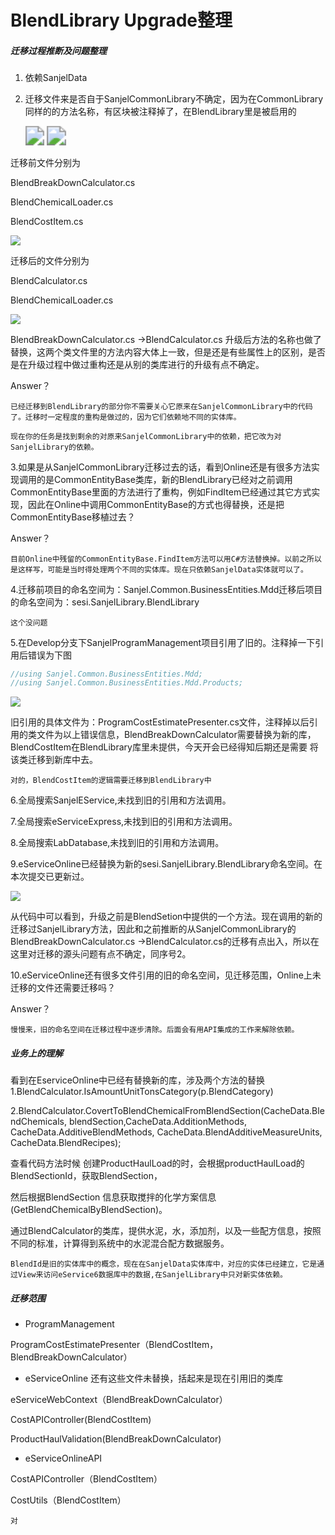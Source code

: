 # BlendLibrary Upgrade整理

##### 迁移过程推断及问题整理

1. 依赖SanjelData

2. 迁移文件来是否自于SanjelCommonLibrary不确定，因为在CommonLibrary同样的的方法名称，有区块被注释掉了，在BlendLibrary里是被启用的

   <img src="Image\1.png" style="zoom: 190%;" />
   <img src="Image\2.png" style="zoom: 190%;" />

迁移前文件分别为

BlendBreakDownCalculator.cs

BlendChemicalLoader.cs

BlendCostItem.cs

![](Image\3.png)

迁移后的文件分别为

BlendCalculator.cs

BlendChemicalLoader.cs

![](Image\4.png)

BlendBreakDownCalculator.cs ->BlendCalculator.cs 升级后方法的名称也做了替换，这两个类文件里的方法内容大体上一致，但是还是有些属性上的区别，是否是在升级过程中做过重构还是从别的类库进行的升级有点不确定。

Answer？
```
已经迁移到BlendLibrary的部分你不需要关心它原来在SanjelCommonLibrary中的代码了。迁移时一定程度的重构是做过的，因为它们依赖地不同的实体库。

现在你的任务是找到剩余的对原来SanjelCommonLibrary中的依赖，把它改为对SanjelLibrary的依赖。
```
3.如果是从SanjelCommonLibrary迁移过去的话，看到Online还是有很多方法实现调用的是CommonEntityBase类库，新的BlendLibrary已经对之前调用CommonEntityBase里面的方法进行了重构，例如FindItem已经通过其它方式实现，因此在Online中调用CommonEntityBase的方式也得替换，还是把CommonEntityBase移植过去？

Answer？

```
目前Online中残留的CommonEntityBase.FindItem方法可以用C#方法替换掉。以前之所以是这样写，可能是当时得处理两个不同的实体库。现在只依赖SanjelData实体就可以了。
```



4.迁移前项目的命名空间为：Sanjel.Common.BusinessEntities.Mdd迁移后项目的命名空间为：sesi.SanjelLibrary.BlendLibrary

```
这个没问题
```



5.在Develop分支下SanjelProgramManagement项目引用了旧的。注释掉一下引用后错误为下图

```c#
//using Sanjel.Common.BusinessEntities.Mdd;
//using Sanjel.Common.BusinessEntities.Mdd.Products;
```

![](Image\5.png)

旧引用的具体文件为：ProgramCostEstimatePresenter.cs文件，注释掉以后引用的类文件为以上错误信息，BlendBreakDownCalculator需要替换为新的库，BlendCostItem在BlendLibrary库里未提供，今天开会已经得知后期还是需要 将该类迁移到新库中去。

```
对的，BlendCostItem的逻辑需要迁移到BlendLibrary中
```



6.全局搜索SanjelEService,未找到旧的引用和方法调用。

7.全局搜索eServiceExpress,未找到旧的引用和方法调用。

8.全局搜索LabDatabase,未找到旧的引用和方法调用。

9.eServiceOnline已经替换为新的sesi.SanjelLibrary.BlendLibrary命名空间。在本次提交已更新过。

![](Image\6.png)

从代码中可以看到，升级之前是BlendSetion中提供的一个方法。现在调用的新的迁移过SanjelLibrary方法，因此和之前推断的从SanjelCommonLibrary的BlendBreakDownCalculator.cs ->BlendCalculator.cs的迁移有点出入，所以在这里对迁移的源头问题有点不确定，同序号2。

10.eServiceOnline还有很多文件引用的旧的命名空间，见迁移范围，Online上未迁移的文件还需要迁移吗？

Answer？

```
慢慢来，旧的命名空间在迁移过程中逐步清除。后面会有用API集成的工作来解除依赖。
```



##### 业务上的理解

看到在EserviceOnline中已经有替换新的库，涉及两个方法的替换1.BlendCalculator.IsAmountUnitTonsCategory(p.BlendCategory)

2.BlendCalculator.CovertToBlendChemicalFromBlendSection(CacheData.BlendChemicals, blendSection,CacheData.AdditionMethods, CacheData.AdditiveBlendMethods, CacheData.BlendAdditiveMeasureUnits, CacheData.BlendRecipes);

 查看代码方法时候 创建ProductHaulLoad的时，会根据productHaulLoad的BlendSectionId，获取BlendSection，

然后根据BlendSection 信息获取搅拌的化学方案信息(GetBlendChemicalByBlendSection)。

通过BlendCalculator的类库，提供水泥，水，添加剂，以及一些配方信息，按照 不同的标准，计算得到系统中的水泥混合配方数据服务。



```
BlendId是旧的实体库中的概念，现在在SanjelData实体库中，对应的实体已经建立，它是通过View来访问eService6数据库中的数据,在SanjelLibrary中只对新实体依赖。
```



##### 迁移范围

- ProgramManagement

ProgramCostEstimatePresenter（BlendCostItem，BlendBreakDownCalculator）

- eServiceOnline 还有这些文件未替换，括起来是现在引用旧的类库

eServiceWebContext（BlendBreakDownCalculator）

CostAPIController(BlendCostItem)

ProductHaulValidation(BlendBreakDownCalculator)

- eServiceOnlineAPI

CostAPIController（BlendCostItem）

CostUtils（BlendCostItem）

```
对
```

